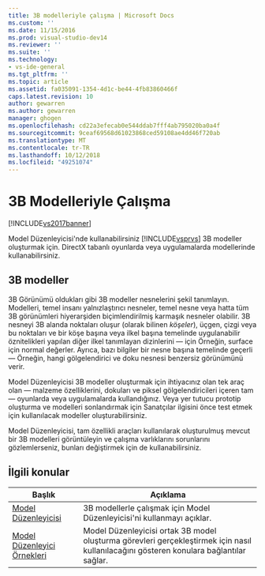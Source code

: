 ```yaml
---
title: 3B modelleriyle çalışma | Microsoft Docs
ms.custom: ''
ms.date: 11/15/2016
ms.prod: visual-studio-dev14
ms.reviewer: ''
ms.suite: ''
ms.technology:
- vs-ide-general
ms.tgt_pltfrm: ''
ms.topic: article
ms.assetid: fa035091-1354-4d1c-be44-4fb83860466f
caps.latest.revision: 10
author: gewarren
ms.author: gewarren
manager: ghogen
ms.openlocfilehash: cd22a3efecab0e544ddab7fff4ab795020ba0a4f
ms.sourcegitcommit: 9ceaf69568d61023868ced59108ae4dd46f720ab
ms.translationtype: MT
ms.contentlocale: tr-TR
ms.lasthandoff: 10/12/2018
ms.locfileid: "49251074"
---
```

# <a name="working-with-3-d-models"></a>3B Modelleriyle Çalışma
[!INCLUDE[vs2017banner](../includes/vs2017banner.md)]

Model Düzenleyicisi'nde kullanabilirsiniz [!INCLUDE[vsprvs](../includes/vsprvs-md.md)] 3B modeller oluşturmak için. DirectX tabanlı oyunlarda veya uygulamalarda modellerinde kullanabilirsiniz.  
  
## <a name="3-d-models"></a>3B modeller  
 3B Görünümü oldukları gibi 3B modeller nesnelerini şekil tanımlayın. Modelleri, temel insanı yalnızlaştırıcı nesneler, temel nesne veya hatta tüm 3B görünümleri hiyerarşiden biçimlendirilmiş karmaşık nesneler olabilir. 3B nesneyi 3B alanda noktaları oluşur (olarak bilinen *köşeler*), üçgen, çizgi veya bu noktaları ve bir köşe başına veya ilkel başına temelinde uygulanabilir öznitelikleri yapılan diğer ilkel tanımlayan dizinlerini — için Örneğin, surface için normal değerler. Ayrıca, bazı bilgiler bir nesne başına temelinde geçerli — Örneğin, hangi gölgelendirici ve doku nesnesi benzersiz görünümünü verir.  
  
 Model Düzenleyicisi 3B modeller oluşturmak için ihtiyacınız olan tek araç olan — malzeme özelliklerini, dokuları ve piksel gölgelendiricileri içeren tam — oyunlarda veya uygulamalarda kullandığınız. Veya yer tutucu prototip oluşturma ve modelleri sonlandırmak için Sanatçılar ilgisini önce test etmek için kullanılacak modeller oluşturabilirsiniz.  
  
 Model Düzenleyicisi, tam özellikli araçları kullanılarak oluşturulmuş mevcut bir 3B modelleri görüntüleyin ve çalışma varlıklarını sorunlarını gözlemlerseniz, bunları değiştirmek için de kullanabilirsiniz.  
  
## <a name="related-topics"></a>İlgili konular  
  
|Başlık|Açıklama|  
|-----------|-----------------|  
|[Model Düzenleyicisi](../designers/model-editor.md)|3B modellerle çalışmak için Model Düzenleyicisi'ni kullanmayı açıklar.|  
|[Model Düzenleyici Örnekleri](../designers/model-editor-examples.md)|Model Düzenleyicisi ortak 3B model oluşturma görevleri gerçekleştirmek için nasıl kullanılacağını gösteren konulara bağlantılar sağlar.|



